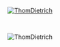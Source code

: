 <p align="center">
  <a href="https://github.com/ryo-ma/github-profile-trophy"><img src="https://github-profile-trophy.vercel.app/?username=ThomDietrich&column=4" alt="ThomDietrich"/></a> 
</p>
<br>
<p align="center">
  <img src="https://github-readme-stats.vercel.app/api?username=ThomDietrich&show_icons=true&locale=de" alt="ThomDietrich" />
</p>



<!--
**ThomDietrich/ThomDietrich** is a ✨ _special_ ✨ repository because its `README.md` (this file) appears on your GitHub profile.

Here are some ideas to get you started:

- 🔭 I’m currently working on ...
- 🌱 I’m currently learning ...
- 👯 I’m looking to collaborate on ...
- 🤔 I’m looking for help with ...
- 💬 Ask me about ...
- 📫 How to reach me: ...
- 😄 Pronouns: ...
- ⚡ Fun fact: ...
-->
